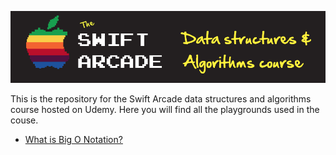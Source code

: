 ![](images/banner.png)

This is the repository for the Swift Arcade data structures and algorithms course hosted on Udemy. Here you will find all the playgrounds used in the couse.


- [What is Big O Notation?](1-BigO/README.md)
